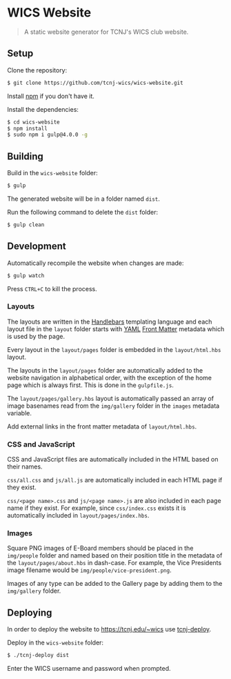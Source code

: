 # WICS Website

> A static website generator for TCNJ's WICS club website.

## Setup

Clone the repository:

```sh
$ git clone https://github.com/tcnj-wics/wics-website.git
```

Install [npm](https://www.npmjs.com/get-npm) if you don't have it.

Install the dependencies:

```sh
$ cd wics-website
$ npm install
$ sudo npm i gulp@4.0.0 -g
```

## Building

Build in the `wics-website` folder:

```sh
$ gulp
```

The generated website will be in a folder named `dist`.

Run the following command to delete the `dist` folder:

```sh
$ gulp clean
```

## Development

Automatically recompile the website when changes are made:

```sh
$ gulp watch
```

Press `CTRL+C` to kill the process.

### Layouts

The layouts are written in the [Handlebars](http://handlebarsjs.com) templating language
and each layout file in the `layout` folder starts with [YAML](http://yaml.org) [Front Matter](https://jekyllrb.com/docs/front-matter) metadata which is used by the page.

Every layout in the `layout/pages` folder is embedded in the `layout/html.hbs` layout.

The layouts in the `layout/pages` folder are automatically added to the website navigation in alphabetical order, with the exception of the home page which is always first.
This is done in the `gulpfile.js`.

The `layout/pages/gallery.hbs` layout is automatically passed an array of image basenames read from the `img/gallery` folder in the `images` metadata variable.

Add external links in the front matter metadata of `layout/html.hbs`.

### CSS and JavaScript

CSS and JavaScript files are automatically included in the HTML based on their names.

`css/all.css` and `js/all.js` are automatically included in each HTML page if they exist.

`css/<page name>.css` and `js/<page name>.js` are also included in each page name if they exist.
For example, since `css/index.css` exists it is automatically included in `layout/pages/index.hbs`.

### Images

Square PNG images of E-Board members should be placed in the `img/people` folder and named based on their position title in the
metadata of the `layout/pages/about.hbs` in dash-case. For example, the Vice Presidents image filename would be `img/people/vice-president.png`.

Images of any type can be added to the Gallery page by adding them to the `img/gallery` folder.

## Deploying

In order to deploy the website to https://tcnj.edu/~wics use [tcnj-deploy](https://github.com/TomerAberbach/tcnj-deploy).

Deploy in the `wics-website` folder:

```sh
$ ./tcnj-deploy dist
```

Enter the WICS username and password when prompted.
